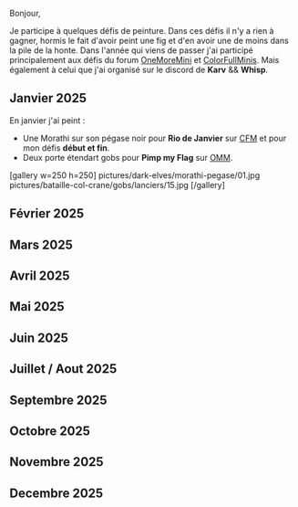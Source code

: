 Bonjour,

Je participe à quelques défis de peinture. 
Dans ces défis il n'y a rien à gagner, hormis le fait d'avoir peint une fig et d'en avoir une de moins dans la pile de la honte.
Dans l'année qui viens de passer j'ai participé principalement aux défis du 
forum [OneMoreMini](https://onemoremini.fr/topic/203/calendrier-des-d%C3%A9fis-mensuels) 
et [ColorFullMinis](https://taverne.colorfulminis.com/t/defis-cfm-annee-2025/5163). 
Mais également à celui que j'ai organisé sur le discord de __Karv__ && __Whisp__. 

## Janvier 2025

En janvier j'ai peint :
* Une Morathi sur son pégase noir pour __Rio de Janvier__ sur [CFM](https://taverne.colorfulminis.com/t/defi-janvier-2025-rio-de-janvier/5826) et pour mon défis __début et fin__.
* Deux porte étendart gobs pour __Pimp my Flag__ sur [OMM](https://onemoremini.fr/topic/653/d%C3%A9fi-janvier-2025-pimp-my-flag).

[gallery w=250 h=250]
pictures/dark-elves/morathi-pegase/01.jpg
pictures/bataille-col-crane/gobs/lanciers/15.jpg
[/gallery]

## Février 2025

## Mars 2025

## Avril 2025

## Mai 2025

## Juin 2025

## Juillet / Aout 2025

## Septembre 2025

## Octobre 2025

## Novembre 2025

## Decembre 2025
